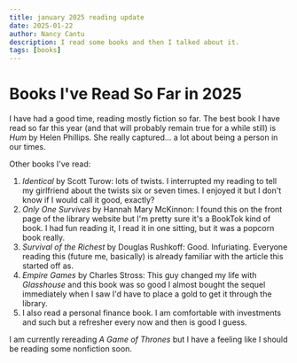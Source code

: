 ```yaml
---
title: january 2025 reading update
date: 2025-01-22 
author: Nancy Cantu
description: I read some books and then I talked about it.
tags: [books]
---
```


# Books I've Read So Far in 2025

I have had a good time, reading mostly fiction so far. The best book I have read so far this year (and that will probably remain true for a while still) is _Hum_ by Helen Phillips. She really captured... a lot about being a person in our times. 

Other books I've read:

1. _Identical_ by Scott Turow: lots of twists. I interrupted my reading to tell my girlfriend about the twists six or seven times. I enjoyed it but I don't know if I would call it good, exactly? 
2. _Only One Survives_ by Hannah Mary McKinnon: I found this on the front page of the library website but I'm pretty sure it's a BookTok kind of book. I had fun reading it, I read it in one sitting, but it was a popcorn book really.
3. _Survival of the Richest_ by Douglas Rushkoff: Good. Infuriating. Everyone reading this (future me, basically) is already familiar with the article this started off as. 
4. _Empire Games_ by Charles Stross: This guy changed my life with _Glasshouse_ and this book was so good I almost bought the sequel immediately when I saw I'd have to place a gold to get it through the library.
5. I also read a personal finance book. I am comfortable with investments and such but a refresher every now and then is good I guess.

I am currently rereading _A Game of Thrones_ but I have a feeling like I should be reading some nonfiction soon.